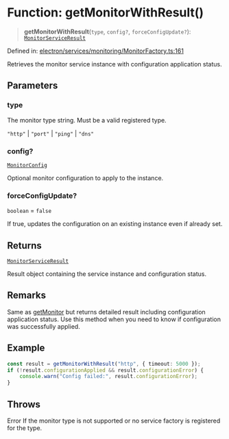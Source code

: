 # Function: getMonitorWithResult()

> **getMonitorWithResult**(`type`, `config?`, `forceConfigUpdate?`): [`MonitorServiceResult`](../interfaces/MonitorServiceResult.md)

Defined in: [electron/services/monitoring/MonitorFactory.ts:161](https://github.com/Nick2bad4u/Uptime-Watcher/blob/main/electron/services/monitoring/MonitorFactory.ts#L161)

Retrieves the monitor service instance with configuration application status.

## Parameters

### type

The monitor type string. Must be a valid registered type.

`"http"` | `"port"` | `"ping"` | `"dns"`

### config?

[`MonitorConfig`](../../types/interfaces/MonitorConfig.md)

Optional monitor configuration to apply to the instance.

### forceConfigUpdate?

`boolean` = `false`

If true, updates the configuration on an existing
  instance even if already set.

## Returns

[`MonitorServiceResult`](../interfaces/MonitorServiceResult.md)

Result object containing the service instance and configuration
  status.

## Remarks

Same as [getMonitor](getMonitor.md) but returns detailed result including configuration
application status. Use this method when you need to know if configuration
was successfully applied.

## Example

```typescript
const result = getMonitorWithResult("http", { timeout: 5000 });
if (!result.configurationApplied && result.configurationError) {
    console.warn("Config failed:", result.configurationError);
}
```

## Throws

Error If the monitor type is not supported or no service
  factory is registered for the type.
